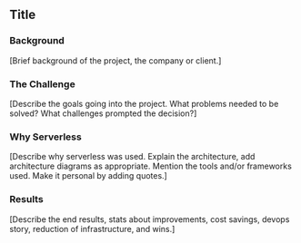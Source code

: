 ## Title

### Background

[Brief background of the project, the company or client.]

### The Challenge

[Describe the goals going into the project. What problems needed to be solved? What challenges prompted the decision?]

### Why Serverless

[Describe why serverless was used. Explain the architecture, add architecture diagrams as appropriate. Mention the tools and/or frameworks used. Make it personal by adding quotes.]

### Results

[Describe the end results, stats about improvements, cost savings, devops story, reduction of infrastructure, and wins.]
